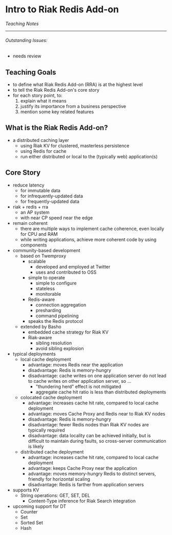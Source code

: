 # Intro to Riak Redis Add-on
*Teaching Notes*

---
###### Outstanding Issues:
+ needs review

## Teaching Goals
+ to define what Riak Redis Add-on (RRA) is at the highest level
+ to tell the Riak Redis Add-on's core story
+ for each story point, to:
  1. explain what it means
  2. justify its importance from a business perspective
  3. mention some key related features

## What is the Riak Redis Add-on?
+ a distributed caching layer
  + using Riak KV for clustered, masterless persistence
  + using Redis for cache
  + run either distributed or local to the (typically web) application(s)

## Core Story
+ reduce latency
  + for immutable data
  + for infrequently-updated data
  + for frequently-updated data
+ riak + redis + rra
  + an AP system
  + with near CP speed near the edge
+ remain coherent
  + there are multiple ways to implement cache coherence, even locally for CPU
  and RAM
  + while writing applications, achieve more coherent code by using components
+ community-based development
  + based on Twemproxy
    + scalable
      + developed and employed at Twitter
      + uses and contributed to OSS
    + simple to operate
      + simple to configure
      + stateless
      + monitorable
    + Redis-aware
      + connection aggregation
      + presharding
      + command pipelining
    + speaks the Redis protocol
  + extended by Basho
    + embedded cache strategy for Riak KV
    + Riak-aware
      + sibling resolution
      + avoid sibling explosion
+ typical deployments
  + local cache deployment
    + advantage: moves Redis near the application
    + disadvantage: Redis is memory-hungry
    + disadvantage: cache writes on one application server do not lead to cache
    writes on other application server, so ...
      + "thundering herd" effect is not mitigated
      + aggregate cache hit ratio is less than distributed deployments
  + colocated cache deployment
    + advantage: increases cache hit rate, compared to local cache deployment
    + advantage: moves Cache Proxy and Redis near to Riak KV nodes
    + disadvantage: Redis is memory-hungry
    + disadvantage: fewer Redis nodes than Riak KV nodes are typically required
    + disadvantage: data locality can be achieved initially, but is difficult
    to maintain during faults, so cross-server communication is likely
  + distributed cache deployment
    + advantage: increases cache hit rate, compared to local cache deployment
    + advantage: keeps Cache Proxy near the application
    + advantage: moves memory-hungry Redis to distinct servers, friendly for
    horizontal scaling
    + disadvantage: Redis is farther from application servers
+ supports KV
  + String operations: GET, SET, DEL
    + Content-Type inference for Riak Search integration
+ upcoming support for DT
  + Counter
  + Set
  + Sorted Set
  + Hash
